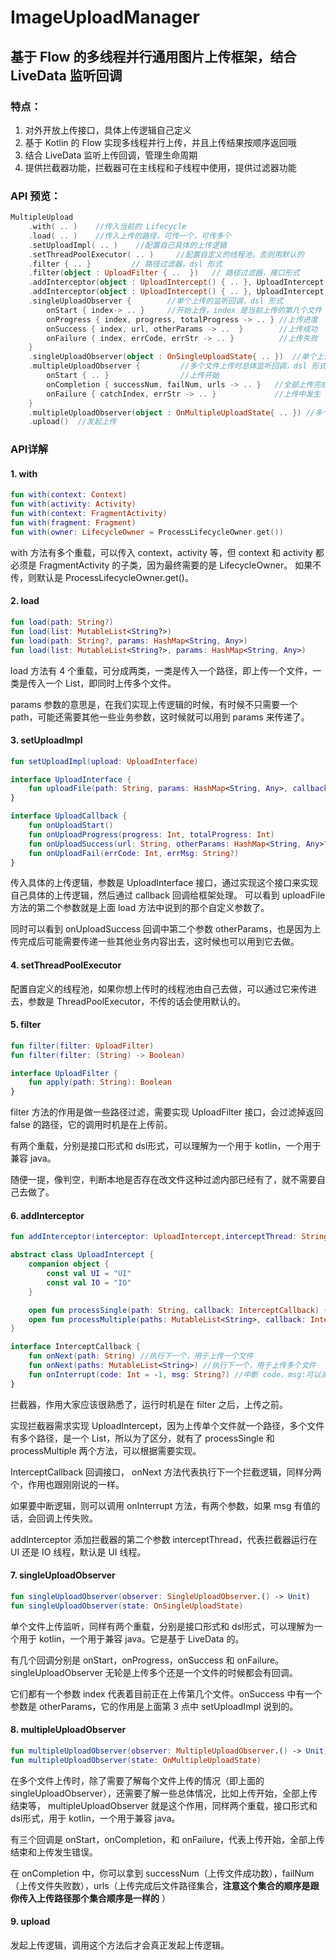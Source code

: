 # ImageUploadManager

## 基于 Flow 的多线程并行通用图片上传框架，结合 LiveData 监听回调


### 特点：
1. 对外开放上传接口，具体上传逻辑自己定义
2. 基于 Kotlin 的 Flow 实现多线程并行上传，并且上传结果按顺序返回哦
3. 结合 LiveData 监听上传回调，管理生命周期
4. 提供拦截器功能，拦截器可在主线程和子线程中使用，提供过滤器功能

### API 预览：
```kotlin
MultipleUpload
    .with( .. )    //传入当前的 Lifecycle
    .load( .. )    //传入上传的路径，可传一个，可传多个
    .setUploadImpl( .. )    //配置自己具体的上传逻辑
    .setThreadPoolExecutor( .. )     //配置自定义的线程池，否则用默认的
    .filter { .. }         // 路径过滤器，dsl 形式
    .filter(object : UploadFilter { ..  })   // 路径过滤器，接口形式
    .addInterceptor(object : UploadIntercept() { .. }, UploadIntercept.UI) //添加拦截器，第二个参数是拦截器运行的线程。不传默认是UI
    .addInterceptor(object : UploadIntercept() { .. }, UploadIntercept.IO) //添加拦截器，运行在子线程
    .singleUploadObserver {        //单个上传的监听回调，dsl 形式
        onStart { index-> .. }     //开始上传，index 是当前上传的第几个文件
        onProgress { index, progress, totalProgress -> .. } //上传进度
        onSuccess { index, url, otherParams -> ..  }        //上传成功
        onFailure { index, errCode, errStr -> .. }          //上传失败
    }
    .singleUploadObserver(object : OnSingleUploadState{ .. })  //单个上传的监听回调，接口形式
    .multipleUploadObserver {         //多个文件上传时总体监听回调，dsl 形式
        onStart { .. }                //上传开始
        onCompletion { successNum, failNum, urls -> .. }   //全部上传完成
        onFailure { catchIndex, errStr -> .. }             //上传中发生 catch。
    }
    .multipleUploadObserver(object : OnMultipleUploadState{ .. }) //多个文件上传时总体监听回调，接口形式
    .upload()  //发起上传
```

### API详解

#### 1. with
```kotlin
fun with(context: Context)
fun with(activity: Activity)
fun with(context: FragmentActivity)
fun with(fragment: Fragment)
fun with(owner: LifecycleOwner = ProcessLifecycleOwner.get())
```
with 方法有多个重载，可以传入 context，activity 等，但 context 和 activity 都必须是 FragmentActivity 的子类，因为最终需要的是 LifecycleOwner。
如果不传，则默认是 ProcessLifecycleOwner.get()。

#### 2. load
```kotlin
fun load(path: String?)
fun load(list: MutableList<String?>)
fun load(path: String?, params: HashMap<String, Any>)
fun load(list: MutableList<String?>, params: HashMap<String, Any>)
```
load 方法有 4 个重载，可分成两类，一类是传入一个路径，即上传一个文件，一类是传入一个 List，即同时上传多个文件。

params 参数的意思是，在我们实现上传逻辑的时候，有时候不只需要一个 path，可能还需要其他一些业务参数，这时候就可以用到 params 来传递了。

#### 3. setUploadImpl
```kotlin
fun setUploadImpl(upload: UploadInterface)

interface UploadInterface {
    fun uploadFile(path: String, params: HashMap<String, Any>, callback: UploadCallback)
}

interface UploadCallback {
    fun onUploadStart()
    fun onUploadProgress(progress: Int, totalProgress: Int)
    fun onUploadSuccess(url: String, otherParams: HashMap<String, Any>? = null)
    fun onUploadFail(errCode: Int, errMsg: String?)
}
```
传入具体的上传逻辑，参数是 UploadInterface 接口，通过实现这个接口来实现自己具体的上传逻辑，然后通过 callback 回调给框架处理。
可以看到 uploadFile 方法的第二个参数就是上面 load 方法中说到的那个自定义参数了。

同时可以看到 onUploadSuccess 回调中第二个参数 otherParams，也是因为上传完成后可能需要传递一些其他业务内容出去，这时候也可以用到它去做。

#### 4. setThreadPoolExecutor
配置自定义的线程池，如果你想上传时的线程池由自己去做，可以通过它来传进去，参数是 ThreadPoolExecutor，不传的话会使用默认的。

#### 5. filter
```kotlin
fun filter(filter: UploadFilter)
fun filter(filter: (String) -> Boolean)

interface UploadFilter {
    fun apply(path: String): Boolean
}
```
filter 方法的作用是做一些路径过滤，需要实现 UploadFilter 接口，会过滤掉返回 false 的路径，它的调用时机是在上传前。

有两个重载，分别是接口形式和 dsl形式，可以理解为一个用于 kotlin，一个用于兼容 java。

随便一提，像判空，判断本地是否存在改文件这种过滤内部已经有了，就不需要自己去做了。


#### 6. addInterceptor
```kotlin
fun addInterceptor(interceptor: UploadIntercept,interceptThread: String = UploadIntercept.UI)

abstract class UploadIntercept {
    companion object {
        const val UI = "UI"
        const val IO = "IO"
    }

    open fun processSingle(path: String, callback: InterceptCallback) {}  //用于单个文件
    open fun processMultiple(paths: MutableList<String>, callback: InterceptCallback) {} //用于多个文件
}

interface InterceptCallback {
    fun onNext(path: String) //执行下一个，用于上传一个文件
    fun onNext(paths: MutableList<String>) //执行下一个，用于上传多个文件
    fun onInterrupt(code: Int = -1, msg: String?) //中断 code，msg:可以添加code 和 msg，如果 msg 不为空，则会回调失败回调
}
```
拦截器，作用大家应该很熟悉了，运行时机是在 filter 之后，上传之前。

实现拦截器需求实现 UploadIntercept，因为上传单个文件就一个路径，多个文件有多个路径，是一个 List，所以为了区分，就有了 processSingle 和 processMultiple 两个方法，可以根据需要实现。

InterceptCallback 回调接口， onNext 方法代表执行下一个拦截逻辑，同样分两个，作用也跟刚刚说的一样。

如果要中断逻辑，则可以调用 onInterrupt 方法，有两个参数，如果 msg 有值的话，会回调上传失败。

addInterceptor 添加拦截器的第二个参数 interceptThread，代表拦截器运行在 UI 还是 IO 线程，默认是 UI 线程。

#### 7. singleUploadObserver
```kotlin
fun singleUploadObserver(observer: SingleUploadObserver.() -> Unit)
fun singleUploadObserver(state: OnSingleUploadState)
```
单个文件上传监听，同样有两个重载，分别是接口形式和 dsl形式，可以理解为一个用于 kotlin，一个用于兼容 java。它是基于 LiveData 的。

有几个回调分别是 onStart，onProgress，onSuccess 和 onFailure。singleUploadObserver 无轮是上传多个还是一个文件的时候都会有回调。

它们都有一个参数 index 代表着目前正在上传第几个文件。onSuccess 中有一个参数是 otherParams，它的作用是上面第 3 点中 setUploadImpl 说到的。


#### 8. multipleUploadObserver
```kotlin
fun multipleUploadObserver(observer: MultipleUploadObserver.() -> Unit)
fun multipleUploadObserver(state: OnMultipleUploadState)
```
在多个文件上传时，除了需要了解每个文件上传的情况（即上面的 singleUploadObserver），还需要了解一些总体情况，比如上传开始，全部上传结束等，
multipleUploadObserver 就是这个作用，同样两个重载，接口形式和 dsl形式，用于 kotlin，一个用于兼容 java。

有三个回调是 onStart，onCompletion，和 onFailure，代表上传开始，全部上传结束和上传发生错误。

在 onCompletion 中，你可以拿到 successNum（上传文件成功数），failNum（上传文件失败数），urls（上传完成后文件路径集合，**注意这个集合的顺序是跟你传入上传路径那个集合顺序是一样的** ）

#### 9. upload
发起上传逻辑，调用这个方法后才会真正发起上传逻辑。